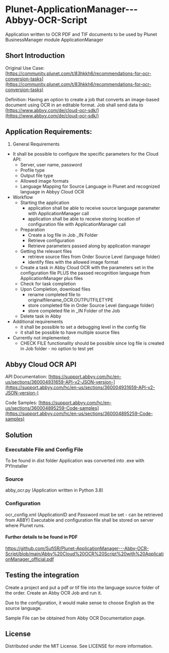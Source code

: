# Plunet-ApplicationManager---Abbyy-OCR-Script
Application written to OCR PDF and TIF documents to be used by Plunet BusinessManager module ApplicationManager

## Short Introduction

Original Use Case: [https://community.plunet.com/t/83hkkh6/recommendations-for-ocr-conversion-tasks](https://community.plunet.com/t/83hkkh6/recommendations-for-ocr-conversion-tasks)

Definition: Having an option to create a job that converts an image-based document using OCR in an editable format. Job shall send data to [https://www.abbyy.com/de/cloud-ocr-sdk/](https://www.abbyy.com/de/cloud-ocr-sdk/)

## Application Requirements:

  1. General Requirements

- It shall be possible to configure the specific parameters for the Cloud API:
  - Server, user name, password
  - Profile type
  - Output file type
  - Allowed image formats
  - Language Mapping for Source Language in  Plunet and recognized language in Abbyy Cloud OCR
- Workflow
  - Starting the application
    - application shall be able to receive source language parameter with ApplicationManager call
    - application shall be able to receive storing location of configuration file with ApplicationManager call
  - Preparation
    - Create a log file in Job \_IN Folder
    - Retrieve configuration
    - Retrieve parameters passed along by application manager
  - Getting the relevant files
    - retrieve source files from Order Source Level (language folder)
    - identify files with the allowed image format
  - Create a task in Abby Cloud OCR with the parameters set in the configuration file PLUS the passed recognition language from ApplicationManager plus files
  - Check for task completion
  - Upon Completion, download files
    - rename completed file to originalfilename\_OCR.OUTPUTFILETYPE
    - store completed file in Order Source Level (language folder)
    - store completed file in \_IN Folder of the Job
  - Delete task in Abby
- Additional requirements
  - it shall be possible to set a debugging level in the config file
  - it shall be possible to have multiple source files
- Currently not implemented:
  - CHECK FILE functionality should be possible since log file is created in Job folder - no option to test yet

## Abbyy Cloud OCR API

API Documentation: [https://support.abbyy.com/hc/en-us/sections/360004931659-API-v2-JSON-version-](https://support.abbyy.com/hc/en-us/sections/360004931659-API-v2-JSON-version-)

Code Samples: [https://support.abbyy.com/hc/en-us/sections/360004895259-Code-samples](https://support.abbyy.com/hc/en-us/sections/360004895259-Code-samples)


## Solution
### Executable File and Config File

To be found in dist folder
Application was converted into .exe with PYInstaller

### Source
abby_ocr.py (Application written in Python 3.8)

### Configuration
ocr_config.xml (ApplicationID and Password must be set - can be retrieved from ABBY)
Executable and configuration file shall be stored on server where Plunet runs.

#### Further details to be found in PDF
https://github.com/SufiSR/Plunet-ApplicationManager---Abby-OCR-Script/blob/main/Abby%20Cloud%20OCR%20Script%20with%20ApplicationManager_official.pdf

## Testing the integration

Create a project and put a pdf or tif file into the language source folder of the order. Create an Abby OCR Job and run it.

Due to the configuration, it would make sense to choose English as the source language.

Sample File can be obtained from Abby OCR Documentation page.

## License
Distributed under the MIT License. See LICENSE for more information.
